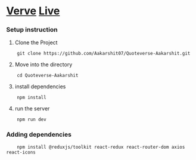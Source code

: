 # [Verve](https://quoteverse-aakarshit.vercel.app/) [Live](https://quoteverse-aakarshit.vercel.app/)
### Setup instruction

1. Clone the Project

```
    git clone https://github.com/Aakarshit07/Quoteverse-Aakarshit.git
```
2. Move into the directory

```
    cd Quoteverse-Aakarshit
```

3. install dependencies

```
    npm install
```

4. run the server

```
    npm run dev
```

### Adding dependencies

```
    npm install @reduxjs/toolkit react-redux react-router-dom axios react-icons
```
